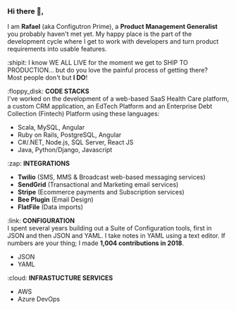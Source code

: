 ### Hi there 👋,
I am **Rafael** (aka Configutron Prime), a **Product Management Generalist** you probably haven't met yet. My happy place is the part of the development cycle where I get to work with developers and turn product requirements into usable features.

:shipit: I know WE ALL LIVE for the moment we get to SHIP TO PRODUCTION... but do you love the painful process of getting there?</br> 
Most people don't but <b>I DO</b>!

<p>
:floppy_disk:  <b>CODE STACKS</b></br>
I've worked on the development of a web-based SaaS Health Care platform, a custom CRM application, an EdTech Platform and an Enterprise Debt Collection (Fintech) Platform using these languages:
<ul>
<li>Scala, MySQL, Angular</li>
<li>Ruby on Rails, PostgreSQL, Angular</li>
<li>C#/.NET, Node.js, SQL Server, React JS</li>
  <li>Java, Python/Django, Javascript</li>  
</ul>  
</p>

<p>
:zap: <b>INTEGRATIONS</b>
<ul>
<li><b>Twilio</b> (SMS, MMS & Broadcast web-based messaging services)</li>
<li><b>SendGrid</b> (Transactional and Marketing email services)</li>
  <li><b>Stripe</b> (Ecommerce payments and Subscription services)</li> 
<li><b>Bee Plugin</b> (Email Design)</li>
<li><b>FlatFile</b> (Data imports)</li>
</ul>  
</p>

<p>
:link: <b>CONFIGURATION</b></br>
I spent several years building out a Suite of Configuration tools, first in JSON and then JSON and YAML. I take notes in YAML using a text editor. If numbers are your thing; I made <b>1,004 contributions in 2018</b>.</br>
<ul>
<li>JSON</li>
<li>YAML</li>
</ul>  
</p>
<p>
:cloud: <b>INFRASTUCTURE SERVICES</b>
<ul>
<li>AWS</li>
<li>Azure DevOps</li>
</ul>  
</p>

<!--
**rafabkny/rafabkny** is a ✨ _special_ ✨ repository because its `README.md` (this file) appears on your GitHub profile.

Here are some ideas to get you started:

- 🔭 I’m currently working on ...
- 🌱 I’m currently learning ...
- 👯 I’m looking to collaborate on ...
- 🤔 I’m looking for help with ...
- 💬 Ask me about ...
- 📫 How to reach me: ...
- 😄 Pronouns: ...
- ⚡ Fun fact: ...
-->
